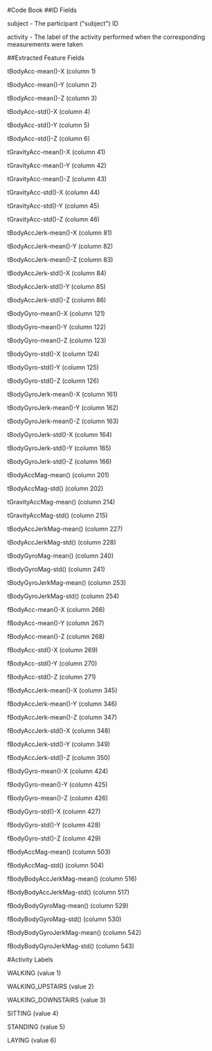 #Code Book
##ID Fields

subject - The participant ("subject") ID

activity - The label of the activity performed when the corresponding measurements were taken

##Extracted Feature Fields

tBodyAcc-mean()-X (column 1)

tBodyAcc-mean()-Y (column 2)

tBodyAcc-mean()-Z (column 3)

tBodyAcc-std()-X (column 4)

tBodyAcc-std()-Y (column 5)

tBodyAcc-std()-Z (column 6)

tGravityAcc-mean()-X (column 41)

tGravityAcc-mean()-Y (column 42)

tGravityAcc-mean()-Z (column 43)

tGravityAcc-std()-X (column 44)

tGravityAcc-std()-Y (column 45)

tGravityAcc-std()-Z (column 46)

tBodyAccJerk-mean()-X (column 81)

tBodyAccJerk-mean()-Y (column 82)

tBodyAccJerk-mean()-Z (column 83)

tBodyAccJerk-std()-X (column 84)

tBodyAccJerk-std()-Y (column 85)

tBodyAccJerk-std()-Z (column 86)

tBodyGyro-mean()-X (column 121)

tBodyGyro-mean()-Y (column 122)

tBodyGyro-mean()-Z (column 123)

tBodyGyro-std()-X (column 124)

tBodyGyro-std()-Y (column 125)

tBodyGyro-std()-Z (column 126)

tBodyGyroJerk-mean()-X (column 161)

tBodyGyroJerk-mean()-Y (column 162)

tBodyGyroJerk-mean()-Z (column 163)

tBodyGyroJerk-std()-X (column 164)

tBodyGyroJerk-std()-Y (column 165)

tBodyGyroJerk-std()-Z (column 166)

tBodyAccMag-mean() (column 201)

tBodyAccMag-std() (column 202)

tGravityAccMag-mean() (column 214)

tGravityAccMag-std() (column 215)

tBodyAccJerkMag-mean() (column 227)

tBodyAccJerkMag-std() (column 228)

tBodyGyroMag-mean() (column 240)

tBodyGyroMag-std() (column 241)

tBodyGyroJerkMag-mean() (column 253)

tBodyGyroJerkMag-std() (column 254)

fBodyAcc-mean()-X (column 266)

fBodyAcc-mean()-Y (column 267)

fBodyAcc-mean()-Z (column 268)

fBodyAcc-std()-X (column 269)

fBodyAcc-std()-Y (column 270)

fBodyAcc-std()-Z (column 271)

fBodyAccJerk-mean()-X (column 345)

fBodyAccJerk-mean()-Y (column 346)

fBodyAccJerk-mean()-Z (column 347)

fBodyAccJerk-std()-X (column 348)

fBodyAccJerk-std()-Y (column 349)

fBodyAccJerk-std()-Z (column 350)

fBodyGyro-mean()-X (column 424)

fBodyGyro-mean()-Y (column 425)

fBodyGyro-mean()-Z (column 426)

fBodyGyro-std()-X (column 427)

fBodyGyro-std()-Y (column 428)

fBodyGyro-std()-Z (column 429)

fBodyAccMag-mean() (column 503)

fBodyAccMag-std() (column 504)

fBodyBodyAccJerkMag-mean() (column 516)

fBodyBodyAccJerkMag-std() (column 517)

fBodyBodyGyroMag-mean() (column 529)

fBodyBodyGyroMag-std() (column 530)

fBodyBodyGyroJerkMag-mean() (column 542)

fBodyBodyGyroJerkMag-std() (column 543)

#Activity Labels

WALKING (value 1)

WALKING_UPSTAIRS (value 2)

WALKING_DOWNSTAIRS (value 3)

SITTING (value 4)

STANDING (value 5)

LAYING (value 6)

